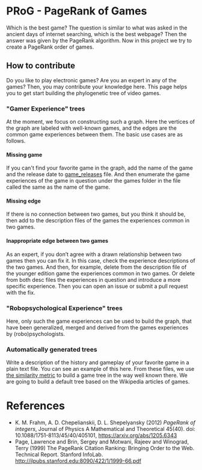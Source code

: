 # PRoG - PageRank of Games
Which is the best game? The question is similar to what was asked in the ancient days of internet searching, which is the best webpage?
Then the answer was given by the PageRank algorithm.
Now in this project we try to create a PageRank order of games.

## How to contribute
Do you like to play electronic games? Are you an expert in any of the games?
Then, you may contribute your knowledge here. This page helps you to get start building the phylogenetic tree of video games.

### "Gamer Experience" trees
At the moment, we focus on constructing such a graph. 
Here the vertices of the graph are labeled with well-known games,  and the edges are the common game experiences between them.
The basic use cases are as follows.

#### Missing game
If you can't find your favorite game in the graph, add the name of the game and the release date to [game_releases](https://github.com/nbatfai/PRoG/blob/main/initial_hack/game_releases) file. And then enumerate the game experiences of the game in question under the games folder in the file called the same as the name of the game.

#### Missing edge
If there is no connection between two games, but you think it should be, then add to the description files of the games the experiences common in two games.

#### Inappropriate edge between two games
As an expert, if you don’t agree with a drawn relationship between two games then you can fix it. In this case, check the experience descriptions of the two games. And then, for example, delete from the description file of the younger edition game the experiences common in two games. Or delete from both desc files the experiences in question and introduce a more specific experience. Then you can open an issue or submit a pull request with the fix.

### "Robopsychological Experience" trees
Here, only such the game experiences can be used to build the graph, that have been generalized, merged and derived from the games experiences by (robo)psychologists.

### Automatically generated trees
Write a description of the history and gameplay of your favorite game in a plain text file. You can see an example of this here. From these files, we use [the similarity metric](https://arxiv.org/pdf/cs/0111054.pdf) to build a game tree in the way well known there. We are going to build a default tree based on the Wikipedia articles of games.

# References
- K. M. Frahm, A. D. Chepelianskii, D. L. Shepelyansky (2012) *PageRank of integers*, Journal of Physics A Mathematical and Theoretical 45(40). doi: 10.1088/1751-8113/45/40/405101, https://arxiv.org/abs/1205.6343
- Page, Lawrence and Brin, Sergey and Motwani, Rajeev and Winograd, Terry (1999) The PageRank Citation Ranking: Bringing Order to the Web. Technical Report. Stanford InfoLab. http://ilpubs.stanford.edu:8090/422/1/1999-66.pdf

